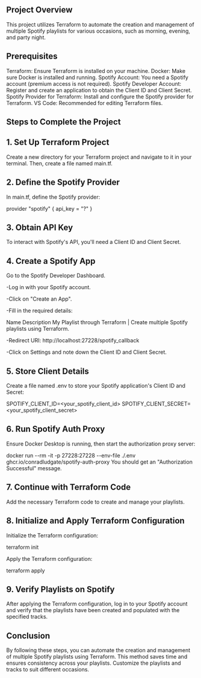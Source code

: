 ## Project Overview
This project utilizes Terraform to automate the creation and management of multiple Spotify playlists for various occasions, such as morning, evening, and party night.

## Prerequisites
Terraform: Ensure Terraform is installed on your machine.
Docker: Make sure Docker is installed and running.
Spotify Account: You need a Spotify account (premium access is not required).
Spotify Developer Account: Register and create an application to obtain the Client ID and Client Secret.
Spotify Provider for Terraform: Install and configure the Spotify provider for Terraform.
VS Code: Recommended for editing Terraform files.

## Steps to Complete the Project
## 1. Set Up Terraform Project
Create a new directory for your Terraform project and navigate to it in your terminal. Then, create a file named main.tf.

## 2. Define the Spotify Provider
In main.tf, define the Spotify provider:

provider "spotify" {
  api_key = "?"
}

## 3. Obtain API Key
To interact with Spotify's API, you'll need a Client ID and Client Secret.

## 4. Create a Spotify App
Go to the Spotify Developer Dashboard.
 
  -Log in with your Spotify account.

  -Click on "Create an App".

  -Fill in the required details:

Name	                                         Description
My Playlist through Terraform   |	Create multiple Spotify playlists using Terraform.

  -Redirect URI: http://localhost:27228/spotify_callback

  -Click on Settings and note down the Client ID and Client Secret.

## 5. Store Client Details
Create a file named .env to store your Spotify application's Client ID and Secret:

SPOTIFY_CLIENT_ID=<your_spotify_client_id>
SPOTIFY_CLIENT_SECRET=<your_spotify_client_secret>

## 6. Run Spotify Auth Proxy
Ensure Docker Desktop is running, then start the authorization proxy server:

docker run --rm -it -p 27228:27228 --env-file ./.env ghcr.io/conradludgate/spotify-auth-proxy
You should get an "Authorization Successful" message.

## 7. Continue with Terraform Code
Add the necessary Terraform code to create and manage your playlists.

## 8. Initialize and Apply Terraform Configuration

Initialize the Terraform configuration:

terraform init

Apply the Terraform configuration:

terraform apply

## 9. Verify Playlists on Spotify

After applying the Terraform configuration, log in to your Spotify account and verify that the playlists have been created and populated with the specified tracks.

## Conclusion

By following these steps, you can automate the creation and management of multiple Spotify playlists using Terraform. This method saves time and ensures consistency across your playlists. Customize the playlists and tracks to suit different occasions.







